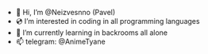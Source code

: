- 👋 Hi, I’m @Neizvesnno (Pavel)
- 💿 I’m interested in coding in all programming languages
- 🌳 I’m currently learning in backrooms all alone
- 📫  telegram: @AnimeTyane 
